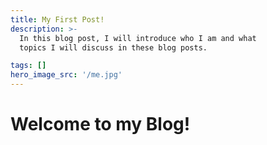 ```yaml
---
title: My First Post!
description: >- 
  In this blog post, I will introduce who I am and what 
  topics I will discuss in these blog posts.

tags: []
hero_image_src: '/me.jpg'
---
```


# Welcome to my Blog!


